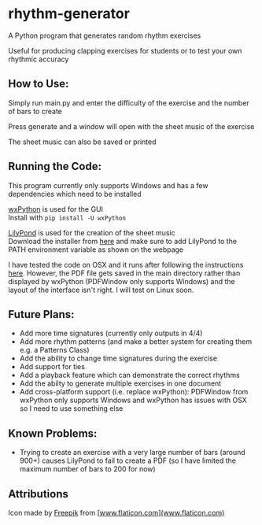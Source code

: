 # rhythm-generator
A Python program that generates random rhythm exercises

Useful for producing clapping exercises for students or to test your own rhythmic accuracy

## **How to Use:**

Simply run main.py and enter the difficulty of the exercise and the number of bars to create

Press generate and a window will open with the sheet music of the exercise

The sheet music can also be saved or printed


## **Running the Code:**

This program currently only supports Windows and has a few dependencies which need to be installed

[wxPython](https://wxpython.org/) is used for the GUI\
Install with `pip install -U wxPython`  

[LilyPond](http://lilypond.org/) is used for the creation of the sheet music\
Download the installer from [here](http://lilypond.org/windows.html) and make sure to add LilyPond to the PATH environment variable as shown on the webpage

I have tested the code on OSX and it runs after following the instructions [here](https://stackoverflow.com/questions/48531006/wxpython-this-program-needs-access-to-the-screen). However, the PDF file gets saved in the main directory rather than displayed by wxPython (PDFWindow only supports Windows) and the layout of the interface isn't right. I will test on Linux soon.

## **Future Plans:**

* Add more time signatures (currently only outputs in 4/4)
* Add more rhythm patterns (and make a better system for creating them e.g. a Patterns Class)
* Add the ability to change time signatures during the exercise
* Add support for ties
* Add a playback feature which can demonstrate the correct rhythms
* Add the abilty to generate multiple exercises in one document
* Add cross-platform support (i.e. replace wxPython): PDFWindow from wxPython only supports Windows and wxPython has issues with OSX so I need to use something else

## **Known Problems:**

* Trying to create an exercise with a very large number of bars (around 900+) causes LilyPond to fail to create a PDF (so I have limited the maximum number of bars to 200 for now)

## **Attributions**

Icon made by [Freepik](https://www.flaticon.com/authors/freepik) from [www.flaticon.com](www.flaticon.com)
